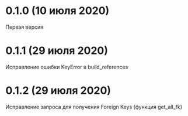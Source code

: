# 0.1.0 (10 июля 2020)

Первая версия

# 0.1.1 (29 июля 2020)

Исправление ошибки KeyError в build_references

# 0.1.2 (29 июля 2020)

Исправление запроса для получения Foreign Keys (функция get_all_fk)
